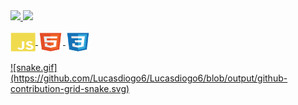 <div>
  <a href="https://github.com/Lucasdiogo6">
  <img height="180em" src="https://github-readme-stats.vercel.app/api?username=Lucasdiogo6&show_icons=true&theme=gotham&include_all_commits=true&count_private=true"/>
  <img height="180em" src="https://github-readme-stats.vercel.app/api/top-langs/?username=Lucasdiogo6&layout=compact&langs_count=6&theme=gotham"/>
</div>
<div style="display: inline_block"><br>
  <img align="center" alt="Js" height="30" width="40" src="https://raw.githubusercontent.com/devicons/devicon/master/icons/javascript/javascript-plain.svg">
  <img align="center" alt="HTML" height="30" width="40" src="https://raw.githubusercontent.com/devicons/devicon/master/icons/html5/html5-original.svg">
  <img align="center" alt="CSS" height="30" width="40" src="https://raw.githubusercontent.com/devicons/devicon/master/icons/css3/css3-original.svg">
</div>

 <br>
![snake.gif](https://github.com/Lucasdiogo6/Lucasdiogo6/blob/output/github-contribution-grid-snake.svg)
